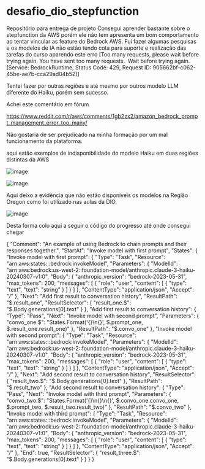 # desafio_dio_stepfunction
Repositório para entrega de projeto
Consegui aprender bastante sobre o stepfunction da AWS porém ele não tem apresenta um bom comportamento ao tentar vincular as feature do Bedrock AWS.
Fui fazer algumas pesquisas e os modelos de IA não estão tendo cota para suporte e realização das tarefas do curso aparendo este erro
[Too many requests, please wait before trying again. You have sent too many requests.  Wait before trying again. (Service: BedrockRuntime, Status Code: 429, Request ID: 905662bf-c062-45be-ae7b-cca29ad04b52)]

Tentei fazer por outras regiões e até mesmo por outros modelo LLM diferente do Haiku, porém sem sucesso.

Achei este comentário em fórum

https://www.reddit.com/r/aws/comments/1gb2zx2/amazon_bedrock_prompt_management_error_too_many/

Não gostaria de ser prejudicado na minha formação por um mal funcionamento da plataforma.

aqui estão exemplos de indisponibilidade do modelo Haiku em duas regiões distintas da AWS

![image](https://github.com/user-attachments/assets/38a6116c-4f99-4636-8ba5-ed978860401e)

![image](https://github.com/user-attachments/assets/1d406d12-879b-4c98-afb7-0fbf80a9a2de)

Aqui deixo a evidência que não estão disponíveis os modelos na Região Oregon como foi utilizado nas aulas da DIO.

![image](https://github.com/user-attachments/assets/2011fc5e-ef7d-422a-be2a-8dceae80c801)

Desta forma colo aqui a seguir o código do progresso até onde consegui chegar

{
  "Comment": "An example of using Bedrock to chain prompts and their responses together.",
  "StartAt": "Invoke model with first prompt",
  "States": {
    "Invoke model with first prompt": {
      "Type": "Task",
      "Resource": "arn:aws:states:::bedrock:invokeModel",
      "Parameters": {
        "ModelId": "arn:aws:bedrock:us-west-2::foundation-model/anthropic.claude-3-haiku-20240307-v1:0",
        "Body": {
          "anthropic_version": "bedrock-2023-05-31",
          "max_tokens": 200,
          "messages": [
            {
              "role": "user",
              "content": [
                {
                  "type": "text",
                  "text": "string"
                }
              ]
            }
          ]
        },
        "ContentType": "application/json",
        "Accept": "*/*"
      },
      "Next": "Add first result to conversation history",
      "ResultPath": "$.result_one",
      "ResultSelector": {
        "result_one.$": "$.Body.generations[0].text"
      }
    },
    "Add first result to conversation history": {
      "Type": "Pass",
      "Next": "Invoke model with second prompt",
      "Parameters": {
        "convo_one.$": "States.Format('{}\n{}', $.prompt_one, $.result_one.result_one)"
      },
      "ResultPath": "$.convo_one"
    },
    "Invoke model with second prompt": {
      "Type": "Task",
      "Resource": "arn:aws:states:::bedrock:invokeModel",
      "Parameters": {
        "ModelId": "arn:aws:bedrock:us-west-2::foundation-model/anthropic.claude-3-haiku-20240307-v1:0",
        "Body": {
          "anthropic_version": "bedrock-2023-05-31",
          "max_tokens": 200,
          "messages": [
            {
              "role": "user",
              "content": [
                {
                  "type": "text",
                  "text": "string"
                }
              ]
            }
          ]
        },
        "ContentType": "application/json",
        "Accept": "*/*"
      },
      "Next": "Add second result to conversation history",
      "ResultSelector": {
        "result_two.$": "$.Body.generations[0].text"
      },
      "ResultPath": "$.result_two"
    },
    "Add second result to conversation history": {
      "Type": "Pass",
      "Next": "Invoke model with third prompt",
      "Parameters": {
        "convo_two.$": "States.Format('{}\n{}\n{}', $.convo_one.convo_one, $.prompt_two, $.result_two.result_two)"
      },
      "ResultPath": "$.convo_two"
    },
    "Invoke model with third prompt": {
      "Type": "Task",
      "Resource": "arn:aws:states:::bedrock:invokeModel",
      "Parameters": {
        "ModelId": "arn:aws:bedrock:us-west-2::foundation-model/anthropic.claude-3-haiku-20240307-v1:0",
        "Body": {
          "anthropic_version": "bedrock-2023-05-31",
          "max_tokens": 200,
          "messages": [
            {
              "role": "user",
              "content": [
                {
                  "type": "text",
                  "text": "string"
                }
              ]
            }
          ]
        },
        "ContentType": "application/json",
        "Accept": "*/*"
      },
      "End": true,
      "ResultSelector": {
        "result_three.$": "$.Body.generations[0].text"
      }
    }
  }
}
